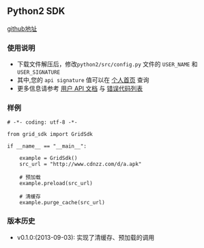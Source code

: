 ## Python2 SDK

[github地址](https://github.com/GridSafe/grid-sdk-python2)


### 使用说明

- 下载文件解压后，修改`python2/src/config.py` 文件的 `USER_NAME` 和 `USER_SIGNATURE`
- 其中,您的 `api signature` 值可以在 [个人首页]() 查询
- 更多信息请参考 [用户 API 文档](api-docs.md) 与 [错误代码列表](error-code.md)

### 样例
```
# -*- coding: utf-8 -*-

from grid_sdk import GridSdk

if __name__ == "__main__":

    example = GridSdk()
    src_url = "http://www.cdnzz.com/d/a.apk"

    # 预加载
    example.preload(src_url)

    # 清缓存
    example.purge_cache(src_url)
```

### 版本历史
 - v0.1.0:(2013-09-03): 实现了清缓存、预加载的调用
